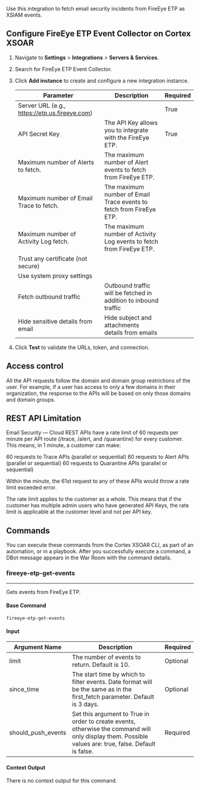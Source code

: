 Use this integration to fetch email security incidents from FireEye ETP as XSIAM events.

## Configure FireEye ETP Event Collector on Cortex XSOAR

1. Navigate to **Settings** > **Integrations** > **Servers & Services**.
2. Search for FireEye ETP Event Collector.
3. Click **Add instance** to create and configure a new integration instance.

    | **Parameter** | **Description** | **Required** |
    | --- | --- | --- |
    | Server URL (e.g., https://etp.us.fireeye.com) |  | True |
    | API Secret Key | The API Key allows you to integrate with the FireEye ETP. | True |
    | Maximum number of Alerts to fetch. | The maximum number of Alert events to fetch from FireEye ETP. |  |
    | Maximum number of Email Trace to fetch. | The maximum number of Email Trace events to fetch from FireEye ETP. |  |
    | Maximum number of Activity Log fetch. | The maximum number of Activity Log events to fetch from FireEye ETP. |  |
    | Trust any certificate (not secure) |  |  |
    | Use system proxy settings |  |  |
    | Fetch outbound traffic | Outbound traffic will be fetched in addition to inbound traffic |  |
    | Hide sensitive details from email | Hide subject and attachments details from emails |  |

4. Click **Test** to validate the URLs, token, and connection.

## Access control
All the API requests follow the domain and domain group restrictions of the user. For example, if a user has access to only a few domains in their organization, the response to the APIs will be based on only those domains and domain groups.

## REST API Limitation
Email Security — Cloud REST APIs have a rate limit of 60 requests per minute per API route (/trace, /alert, and /quarantine) for every customer.
This means, in 1 minute, a customer can make:

60 requests to Trace APIs (parallel or sequential)
60 requests to Alert APIs (parallel or sequential)
60 requests to Quarantine APIs (parallel or sequential)

Within the minute, the 61st request to any of these APIs would throw a rate limit exceeded error.

The rate limit applies to the customer as a whole. This means that if the customer has multiple admin users who have generated API Keys, the rate limit is applicable at the customer level and not per API key. 

## Commands
You can execute these commands from the Cortex XSOAR CLI, as part of an automation, or in a playbook.
After you successfully execute a command, a DBot message appears in the War Room with the command details.
### fireeye-etp-get-events
***
Gets events from FireEye ETP.


#### Base Command

`fireeye-etp-get-events`
#### Input

| **Argument Name** | **Description** | **Required** |
| --- | --- | --- |
| limit | The number of events to return. Default is 10. | Optional | 
| since_time | The start time by which to filter events. Date format will be the same as in the first_fetch parameter. Default is 3 days. | Optional | 
| should_push_events | Set this argument to True in order to create events, otherwise the command will only display them. Possible values are: true, false. Default is false. | Required | 


#### Context Output

There is no context output for this command.